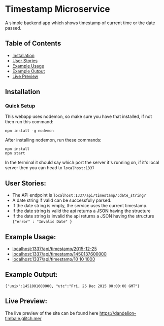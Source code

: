 # Timestamp Microservice
A simple backend app which shows timestamp of current time or the date passed.

## Table of Contents

- [Installation](#installation)
- [User Stories](#UserStories)
- [Example Usage](#ExampleUsage)
- [Example Output](#ExampleOutput)
- [Live Preview](#LivePreview)


## Installation
### Quick Setup

This webapp uses nodemon, so make sure you have that installed, if not then run this command:
```
npm install -g nodemon
```

After installing nodemon, run these commands:
```
npm install
npm start
```
In the terminal it should say which port the server it's running on, if it's local server then you can head to `localhost:1337`

## User Stories:
* The API endpoint is `localhost:1337/api/timestamp/:date_string?`
* A date string if valid can be successfully parsed.
* If the date string is empty, the service uses the current timestamp.
* If the date string is valid the api returns a JSON having the structure
* If the date string is invalid the api returns a JSON having the structure `{"error" : "Invalid Date" }`

## Example Usage:
* [localhost:1337/api/timestamp/2015-12-25](localhost:1337/api/timestamp/2015-12-25)
* [localhost:1337/api/timestamp/1450137600000](localhost:1337/api/timestamp/1450137600000)
* [localhost:1337/api/timestamp/10 10 1000](http://localhost:1337/api/timestamp/10%2010%201000)

## Example Output:
`{"unix":1451001600000, "utc":"Fri, 25 Dec 2015 00:00:00 GMT"}`

## Live Preview:
The live preview of the site can be found here https://dandelion-timbale.glitch.me/
